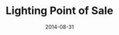 ---
layout: default
modal-id: lightingpos
date: 2014-08-31
title: Lighting Point of Sale
img: HuePos_poster.jpg
alt: image-alt
project-date: July 2014
client: Royal Philips
category: Android development
description: Android app to demo/explain the Philips Hue lights in stores.
---